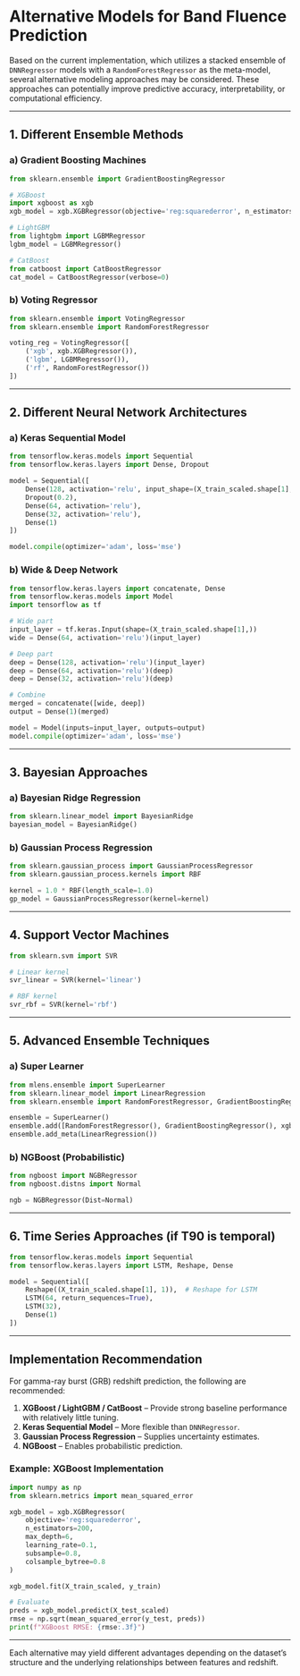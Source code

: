 
# Alternative Models for Band Fluence Prediction

Based on the current implementation, which utilizes a stacked ensemble of `DNNRegressor` models with a `RandomForestRegressor` as the meta-model, several alternative modeling approaches may be considered. These approaches can potentially improve predictive accuracy, interpretability, or computational efficiency.

---

## 1. Different Ensemble Methods

### a) Gradient Boosting Machines
```python
from sklearn.ensemble import GradientBoostingRegressor

# XGBoost
import xgboost as xgb
xgb_model = xgb.XGBRegressor(objective='reg:squarederror', n_estimators=100)

# LightGBM
from lightgbm import LGBMRegressor
lgbm_model = LGBMRegressor()

# CatBoost
from catboost import CatBoostRegressor
cat_model = CatBoostRegressor(verbose=0)
````

### b) Voting Regressor

```python
from sklearn.ensemble import VotingRegressor
from sklearn.ensemble import RandomForestRegressor

voting_reg = VotingRegressor([
    ('xgb', xgb.XGBRegressor()),
    ('lgbm', LGBMRegressor()),
    ('rf', RandomForestRegressor())
])
```

---

## 2. Different Neural Network Architectures

### a) Keras Sequential Model

```python
from tensorflow.keras.models import Sequential
from tensorflow.keras.layers import Dense, Dropout

model = Sequential([
    Dense(128, activation='relu', input_shape=(X_train_scaled.shape[1],)),
    Dropout(0.2),
    Dense(64, activation='relu'),
    Dense(32, activation='relu'),
    Dense(1)
])

model.compile(optimizer='adam', loss='mse')
```

### b) Wide & Deep Network

```python
from tensorflow.keras.layers import concatenate, Dense
from tensorflow.keras.models import Model
import tensorflow as tf

# Wide part
input_layer = tf.keras.Input(shape=(X_train_scaled.shape[1],))
wide = Dense(64, activation='relu')(input_layer)

# Deep part
deep = Dense(128, activation='relu')(input_layer)
deep = Dense(64, activation='relu')(deep)
deep = Dense(32, activation='relu')(deep)

# Combine
merged = concatenate([wide, deep])
output = Dense(1)(merged)

model = Model(inputs=input_layer, outputs=output)
model.compile(optimizer='adam', loss='mse')
```

---

## 3. Bayesian Approaches

### a) Bayesian Ridge Regression

```python
from sklearn.linear_model import BayesianRidge
bayesian_model = BayesianRidge()
```

### b) Gaussian Process Regression

```python
from sklearn.gaussian_process import GaussianProcessRegressor
from sklearn.gaussian_process.kernels import RBF

kernel = 1.0 * RBF(length_scale=1.0)
gp_model = GaussianProcessRegressor(kernel=kernel)
```

---

## 4. Support Vector Machines

```python
from sklearn.svm import SVR

# Linear kernel
svr_linear = SVR(kernel='linear')

# RBF kernel
svr_rbf = SVR(kernel='rbf')
```

---

## 5. Advanced Ensemble Techniques

### a) Super Learner

```python
from mlens.ensemble import SuperLearner
from sklearn.linear_model import LinearRegression
from sklearn.ensemble import RandomForestRegressor, GradientBoostingRegressor

ensemble = SuperLearner()
ensemble.add([RandomForestRegressor(), GradientBoostingRegressor(), xgb.XGBRegressor()])
ensemble.add_meta(LinearRegression())
```

### b) NGBoost (Probabilistic)

```python
from ngboost import NGBRegressor
from ngboost.distns import Normal

ngb = NGBRegressor(Dist=Normal)
```

---

## 6. Time Series Approaches (if T90 is temporal)

```python
from tensorflow.keras.models import Sequential
from tensorflow.keras.layers import LSTM, Reshape, Dense

model = Sequential([
    Reshape((X_train_scaled.shape[1], 1)),  # Reshape for LSTM
    LSTM(64, return_sequences=True),
    LSTM(32),
    Dense(1)
])
```

---

## Implementation Recommendation

For gamma-ray burst (GRB) redshift prediction, the following are recommended:

1. **XGBoost / LightGBM / CatBoost** – Provide strong baseline performance with relatively little tuning.
2. **Keras Sequential Model** – More flexible than `DNNRegressor`.
3. **Gaussian Process Regression** – Supplies uncertainty estimates.
4. **NGBoost** – Enables probabilistic prediction.

### Example: XGBoost Implementation

```python
import numpy as np
from sklearn.metrics import mean_squared_error

xgb_model = xgb.XGBRegressor(
    objective='reg:squarederror',
    n_estimators=200,
    max_depth=6,
    learning_rate=0.1,
    subsample=0.8,
    colsample_bytree=0.8
)

xgb_model.fit(X_train_scaled, y_train)

# Evaluate
preds = xgb_model.predict(X_test_scaled)
rmse = np.sqrt(mean_squared_error(y_test, preds))
print(f"XGBoost RMSE: {rmse:.3f}")
```

---

Each alternative may yield different advantages depending on the dataset’s structure and the underlying relationships between features and redshift.

```
```
